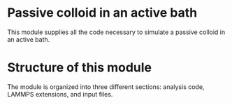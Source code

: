 # Passive colloid in an active bath

This module supplies all the code necessary to simulate a passive colloid in an active bath.

# Structure of this module

The module is organized into three different sections: analysis code, LAMMPS extensions, and input files.
